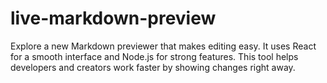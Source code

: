 # live-markdown-preview
Explore a new Markdown previewer that makes editing easy. It uses React for a smooth interface and Node.js for strong features. This tool helps developers and creators work faster by showing changes right away.
